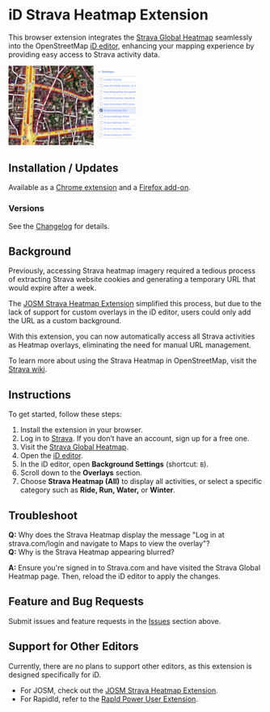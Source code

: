 # iD Strava Heatmap Extension

This browser extension integrates the [Strava Global Heatmap](https://www.strava.com/heatmap) seamlessly into the OpenStreetMap [iD editor](https://www.openstreetmap.org/edit?editor=id), enhancing your mapping experience by providing easy access to Strava activity data.

<img src="./images/screenshot2.png" alt="Strava Heatmap Overlays" width="50%"/>

## Installation / Updates

Available as a [Chrome extension](https://chrome.google.com/webstore/detail/eglbcifjafncknmpmnelckombmgddlco) and a [Firefox add-on](https://addons.mozilla.org/en-US/firefox/addon/id-strava-heatmap/).

### Versions

See the [Changelog](./CHANGELOG.md) for details.

## Background

Previously, accessing Strava heatmap imagery required a tedious process of extracting Strava website cookies and generating a temporary URL that would expire after a week.

The [JOSM Strava Heatmap Extension](https://github.com/zekefarwell/josm-strava-heatmap) simplified this process, but due to the lack of support for custom overlays in the iD editor, users could only add the URL as a custom background.

With this extension, you can now automatically access all Strava activities as Heatmap overlays, eliminating the need for manual URL management.

To learn more about using the Strava Heatmap in OpenStreetMap, visit the [Strava wiki](https://wiki.openstreetmap.org/wiki/Strava).

## Instructions

To get started, follow these steps:

1. Install the extension in your browser.  
2. Log in to [Strava](https://www.strava.com/login). If you don’t have an account, sign up for a free one.  
3. Visit the [Strava Global Heatmap](https://www.strava.com/heatmap).  
4. Open the [iD editor](https://www.openstreetmap.org/edit?editor=id).  
5. In the iD editor, open **Background Settings** (shortcut: `B`).  
6. Scroll down to the **Overlays** section.  
7. Choose **Strava Heatmap (All)** to display all activities, or select a specific category such as **Ride, Run, Water,** or **Winter**.

## Troubleshoot

**Q:** Why does the Strava Heatmap display the message "Log in at strava.com/login and navigate to Maps to view the overlay"?  
**Q:** Why is the Strava Heatmap appearing blurred?

**A:** Ensure you're signed in to Strava.com and have visited the Strava Global Heatmap page. Then, reload the iD editor to apply the changes.

## Feature and Bug Requests

Submit issues and feature requests in the [Issues](https://github.com/cmoffroad/id-strava-heatmap-extension/issues) section above.

## Support for Other Editors

Currently, there are no plans to support other editors, as this extension is designed specifically for iD.

* For JOSM, check out the [JOSM Strava Heatmap Extension](https://github.com/zekefarwell/josm-strava-heatmap).
* For RapidId, refer to the [RapId Power User Extension](https://github.com/emersonveenstra/rapid-power-user-extension/).
